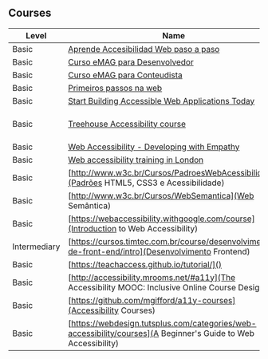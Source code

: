 ## Courses

| Level | Name | Language | Price |
| --- | --- | --- | --- |
|Basic| [Aprende Accesibilidad Web paso a paso](https://www.udemy.com/aprende-accesibilidad-web-paso-a-paso/) | Spanish | Free 
|Basic| [Curso eMAG para Desenvolvedor](http://emag.governoeletronico.gov.br/cursodesenvolvedor/)| Portuguese | Free
|Basic| [Curso eMAG para Conteudista](http://emag.governoeletronico.gov.br/cursoconteudista/)| Portuguese | Free
|Basic| [Primeiros passos na web](https://github.com/VaiNaWeb/primeiros-passos-na-web)| Free
|Basic| [Start Building Accessible Web Applications Today](https://egghead.io/courses/start-building-accessible-web-applications-today)| English | Free
|Basic|[Treehouse Accessibility course](https://teamtreehouse.com/library/accessibility) | English | Free with trial
|Basic|[Web Accessibility - Developing with Empathy](https://www.udacity.com/course/web-accessibility--ud891) | English | Free
|Basic| [Web accessibility training in London](https://www.webcredible.com/training/web-accessibility-training/)| English | £495|
|Basic|[http://www.w3c.br/Cursos/PadroesWebAcessibilidade](Padrões HTML5, CSS3 e Acessibilidade)| PT-BR | Free |
|Basic|[http://www.w3c.br/Cursos/WebSemantica](Web Semântica)|PT-BR| Free |
|Basic|[https://webaccessibility.withgoogle.com/course](Introduction to Web Accessibility)|EN| Free |
|Intermediary|[https://cursos.timtec.com.br/course/desenvolvimento-de-front-end/intro](Desenvolvimento Frontend)| PT-BR | Free
|Basic|[https://teachaccess.github.io/tutorial/]()|EN|Free
|Basic|[http://accessibility.mrooms.net/#a11y](The Accessibility MOOC: Inclusive Online Course Design)|EN| Free
|Basic|[https://github.com/mgifford/a11y-courses](Accessibility Courses)|EN| Free
|Basic|[https://webdesign.tutsplus.com/categories/web-accessibility/courses](A Beginner's Guide to Web Accessibility)|EN| $ 19 month
